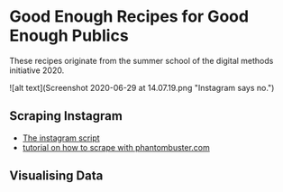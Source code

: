 # Good Enough Recipes for Good Enough Publics

These recipes originate from the summer school of the digital methods initiative 2020. 

![alt text](Screenshot 2020-06-29 at 14.07.19.png  "Instagram says no.")


## Scraping Instagram

* [The instagram script](https://github.com/digitalmethodsinitiative/instagram-batch-scrape)
* [tutorial on how to scrape with phantombuster.com](phantombustertutorial.md)


## Visualising Data


